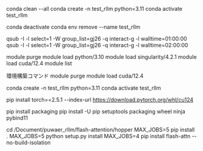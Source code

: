 conda clean --all
conda create -n test_rllm python=3.11
conda activate test_rllm

conda deactivate
conda env remove --name test_rllm


qsub -I -l select=1 -W group_list=gj26 -q interact-g -l walltime=01:00:00
qsub -I -l select=1 -W group_list=gj26 -q interact-g -l walltime=02:00:00

module purge 
module load python/3.10
module load singularity/4.2.1
module load cuda/12.4
module list


環境構築コマンド
module purge 
module load cuda/12.4

conda create -n test_rllm python=3.11
conda activate test_rllm

pip install torch==2.5.1 --index-url https://download.pytorch.org/whl/cu124

pip install packaging
pip install -U pip setuptools packaging wheel ninja pybind11

cd /Document/puwaer_rllm/flash-attention/hopper
MAX_JOBS=5 pip install .
MAX_JOBS=5 python setup.py install
MAX_JOBS=4 pip install flash-attn --no-build-isolation
